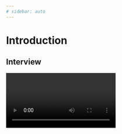 ```yaml
---
# sidebar: auto
---
```

# Introduction

## Interview
<Video id="IgmB9c29UKU"/>
<br>
<Video id="Hrgqs4MmK3U"/>
<br>
<Video id="DuCx5N5VAZk"/>

## Case Study: Public Transportation

## Case Study: Communication

## Case Study: Education

## Case Study: Work Life